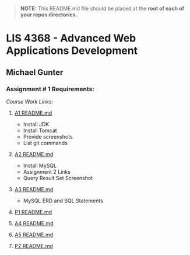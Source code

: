 > **NOTE:** This README.md file should be placed at the **root of each of your repos directories.**

# LIS 4368 - Advanced Web Applications Development

## Michael Gunter

### Assignment # 1 Requirements:

*Course Work Links:*

1. [A1 README.md](a1/README.md "My A1 README.md file")
    - Install JDK
    - Install Tomcat
    - Provide screenshots
    - List git commands

2. [A2 README.md](a2/README.md "My A2 README.md file")
    - Install MySQL
    - Assignment 2 Links
    - Query Result Set Screenshot

3. [A3 README.md](a3/README.md "My A3 README.md file")
    - MySQL ERD and SQL Statements

4. [P1 README.md](p1/README.md "My P1 README.md file")

5. [A4 README.md](a4/README.md "My A3 README.md file")

6. [A5 README.md](a5/README.md "My A5 README.md file")

7. [P2 README.md](p2/README.md "My P2 README.md file")
